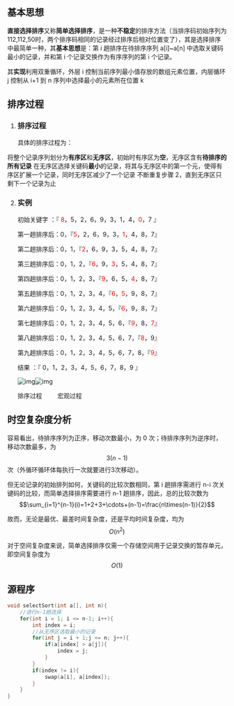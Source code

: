 ## 基本思想

**直接选择排序**又称**简单选择排序**，是一种**不稳定**的排序方法（当排序码初始序列为112,112,50时，两个排序码相同的记录经过排序后相对位置变了），其是选择排序中最简单一种，其**基本思想**是：第 i 趟排序在待排序序列 a[i]~a[n] 中选取关键码最小的记录，并和第 i 个记录交换作为有序序列的第 i 个记录。

其**实现**利用双重循环，外层 i 控制当前序列最小值存放的数组元素位置，内层循环 j 控制从 i+1 到 n 序列中选择最小的元素所在位置 k

## 排序过程

1. ### 排序过程

   具体的排序过程为：

将整个记录序列划分为**有序区**和**无序区**，初始时有序区为**空**，无序区含有**待排序的所有记录**
在无序区选择关键码**最小**的记录，将其与无序区中的第一个元，使得有序区扩展一个记录，同时无序区减少了一个记录
不断重复步骤 2，直到无序区只剩下一个记录为止

2. ### 实例

    初始关键字 ：『 <font color="red">8</font>，5，2，6，9，3，1，4，<font color="red">0</font>，7 』

    第一趟排序后：0，『<font color="red">5</font>，2，6，9，3，<font color="red">1</font>，4，8，7』

    第二趟排序后：0，1，『<font color="red">2</font>，6，9，3，5，4，8，7』

    第三趟排序后：0，1，2，『<font color="red">6</font>，9，<font color="red">3</font>，5，4，8，7』

    第四趟排序后：0，1，2，3，『<font color="red">9</font>，6，5，<font color="red">4</font>，8，7』

    第五趟排序后：0，1，2，3，4，『<font color="red">6</font>，<font color="red">5</font>，9，8，7』

    第六趟排序后：0，1，2，3，4，5，『<font color="red">6</font>，9，8，7』

    第七趟排序后：0，1，2，3，4，5，6，『<font color="red">9</font>，8，<font color="red">7</font>』

    第八趟排序后：0，1，2，3，4，5，6，7，『<font color="red">8</font>，9』

    第九趟排序后：0，1，2，3，4，5，6，7，8，『<font color="red">9</font>』

    结果          ：『 0，1，2，3，4，5，6，7，8，9 』

   ![img](直接选择排序.assets/20180205022942062)![img](直接选择排序.assets/20180205022958376)

     排序过程&nbsp;&nbsp;&nbsp;&nbsp;&nbsp;&nbsp;&nbsp;&nbsp;&nbsp;宏观过程

## 时空复杂度分析

容易看出，待排序序列为正序，移动次数最小，为 0 次；待排序序列为逆序时，移动次数最多，为 $$3(n-1) $$次（外循环循环体每执行一次就要进行3次移动）。

但无论记录的初始排列如何，关键码的比较次数相同，第 i 趟排序需进行 n-i 次关键码的比较，而简单选择排序需要进行 n-1 趟排序，因此，总的比较次数为 $$\sum_{i=1}^{n-1}(i)=1+2+3+\cdots+(n-1)=\frac{n\times(n-1)}{2}$$

故而，无论是最优、最差时间复杂度，还是平均时间复杂度，均为 $$O(n^2)$$

对于空间复杂度来说，简单选择排序仅需一个存储空间用于记录交换的暂存单元，即空间复杂度为 $$O(1)$$

## 源程序

```c
void selectSort(int a[], int n){
    //进行n-1趟选择
    for(int i = 1; i <= n-1; i++){
        int index = i;
        //从无序区选取最小的记录
        for(int j = i + 1;j <= n; j++){
            if(a[index] > a[j]){
             	index = j;   
            }
        }
        if(index != i){
            swap(a[i], a[index]);
        }
    }
}
```

